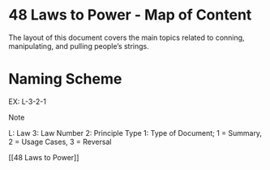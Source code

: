 # 48 Laws to Power - Map of Content
The layout of this document covers the main topics related to conning, manipulating, and pulling people’s strings.

# Naming Scheme
EX: L-3-2-1

>[!note]
>L: Law
3: Law Number
2: Principle Type
1: Type of Document; 1 = Summary, 2 = Usage Cases, 3 = Reversal

[[48 Laws to Power]]